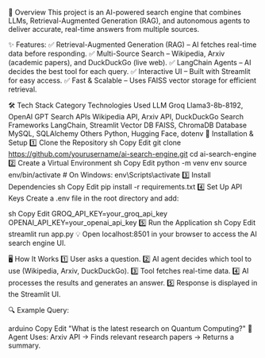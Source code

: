 📖 Overview
This project is an AI-powered search engine that combines LLMs, Retrieval-Augmented Generation (RAG), and autonomous agents to deliver accurate, real-time answers from multiple sources.

✨ Features:
✅ Retrieval-Augmented Generation (RAG) – AI fetches real-time data before responding.
✅ Multi-Source Search – Wikipedia, Arxiv (academic papers), and DuckDuckGo (live web).
✅ LangChain Agents – AI decides the best tool for each query.
✅ Interactive UI – Built with Streamlit for easy access.
✅ Fast & Scalable – Uses FAISS vector storage for efficient retrieval.

🛠️ Tech Stack
Category	Technologies Used
LLM	Groq Llama3-8b-8192, OpenAI GPT
Search APIs	Wikipedia API, Arxiv API, DuckDuckGo Search
Frameworks	LangChain, Streamlit
Vector DB	FAISS, ChromaDB
Database	MySQL, SQLAlchemy
Others	Python, Hugging Face, dotenv
🚀 Installation & Setup
1️⃣ Clone the Repository
sh
Copy
Edit
git clone https://github.com/yourusername/ai-search-engine.git
cd ai-search-engine
2️⃣ Create a Virtual Environment
sh
Copy
Edit
python -m venv env
source env/bin/activate  # On Windows: env\Scripts\activate
3️⃣ Install Dependencies
sh
Copy
Edit
pip install -r requirements.txt
4️⃣ Set Up API Keys
Create a .env file in the root directory and add:

sh
Copy
Edit
GROQ_API_KEY=your_groq_api_key
OPENAI_API_KEY=your_openai_api_key
5️⃣ Run the Application
sh
Copy
Edit
streamlit run app.py
💡 Open localhost:8501 in your browser to access the AI search engine UI.

🖥️ How It Works
1️⃣ User asks a question.
2️⃣ AI agent decides which tool to use (Wikipedia, Arxiv, DuckDuckGo).
3️⃣ Tool fetches real-time data.
4️⃣ AI processes the results and generates an answer.
5️⃣ Response is displayed in the Streamlit UI.

🔍 Example Query:

arduino
Copy
Edit
"What is the latest research on Quantum Computing?"
🧠 Agent Uses: Arxiv API → Finds relevant research papers → Returns a summary.
